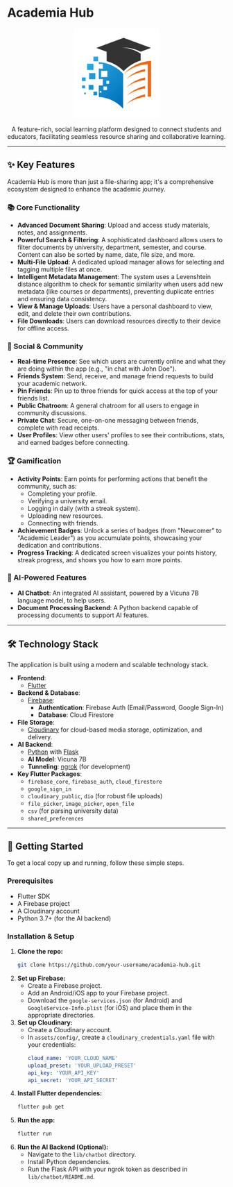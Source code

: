 # Academia Hub

<p align="center">
  <img src="assets/Logo.png" alt="Academia Hub Logo" width="200"/>
</p>

<p align="center">
  A feature-rich, social learning platform designed to connect students and educators, facilitating seamless resource sharing and collaborative learning.
</p>

---

## ✨ Key Features

Academia Hub is more than just a file-sharing app; it's a comprehensive ecosystem designed to enhance the academic journey.

### 📚 Core Functionality

- **Advanced Document Sharing**: Upload and access study materials, notes, and assignments.
- **Powerful Search & Filtering**: A sophisticated dashboard allows users to filter documents by university, department, semester, and course. Content can also be sorted by name, date, file size, and more.
- **Multi-File Upload**: A dedicated upload manager allows for selecting and tagging multiple files at once.
- **Intelligent Metadata Management**: The system uses a Levenshtein distance algorithm to check for semantic similarity when users add new metadata (like courses or departments), preventing duplicate entries and ensuring data consistency.
- **View & Manage Uploads**: Users have a personal dashboard to view, edit, and delete their own contributions.
- **File Downloads**: Users can download resources directly to their device for offline access.

### 👥 Social & Community

- **Real-time Presence**: See which users are currently online and what they are doing within the app (e.g., "in chat with John Doe").
- **Friends System**: Send, receive, and manage friend requests to build your academic network.
- **Pin Friends**: Pin up to three friends for quick access at the top of your friends list.
- **Public Chatroom**: A general chatroom for all users to engage in community discussions.
- **Private Chat**: Secure, one-on-one messaging between friends, complete with read receipts.
- **User Profiles**: View other users' profiles to see their contributions, stats, and earned badges before connecting.

### 🏆 Gamification

- **Activity Points**: Earn points for performing actions that benefit the community, such as:
  - Completing your profile.
  - Verifying a university email.
  - Logging in daily (with a streak system).
  - Uploading new resources.
  - Connecting with friends.
- **Achievement Badges**: Unlock a series of badges (from "Newcomer" to "Academic Leader") as you accumulate points, showcasing your dedication and contributions.
- **Progress Tracking**: A dedicated screen visualizes your points history, streak progress, and shows you how to earn more points.

### 🤖 AI-Powered Features

- **AI Chatbot**: An integrated AI assistant, powered by a Vicuna 7B language model, to help users.
- **Document Processing Backend**: A Python backend capable of processing documents to support AI features.

---

## 🛠️ Technology Stack

The application is built using a modern and scalable technology stack.

- **Frontend**:
  - [Flutter](https://flutter.dev/)
- **Backend & Database**:
  - [Firebase](https://firebase.google.com/):
    - **Authentication**: Firebase Auth (Email/Password, Google Sign-In)
    - **Database**: Cloud Firestore
- **File Storage**:
  - [Cloudinary](https://cloudinary.com/) for cloud-based media storage, optimization, and delivery.
- **AI Backend**:
  - [Python](https://www.python.org/) with [Flask](https://flask.palletsprojects.com/)
  - **AI Model**: Vicuna 7B
  - **Tunneling**: [ngrok](https://ngrok.com/) (for development)
- **Key Flutter Packages**:
  - `firebase_core`, `firebase_auth`, `cloud_firestore`
  - `google_sign_in`
  - `cloudinary_public`, `dio` (for robust file uploads)
  - `file_picker`, `image_picker`, `open_file`
  - `csv` (for parsing university data)
  - `shared_preferences`

---

## 🚀 Getting Started

To get a local copy up and running, follow these simple steps.

### Prerequisites

- Flutter SDK
- A Firebase project
- A Cloudinary account
- Python 3.7+ (for the AI backend)

### Installation & Setup

1.  **Clone the repo:**
    ```sh
    git clone https://github.com/your-username/academia-hub.git
    ```
2.  **Set up Firebase:**
    - Create a Firebase project.
    - Add an Android/iOS app to your Firebase project.
    - Download the `google-services.json` (for Android) and `GoogleService-Info.plist` (for iOS) and place them in the appropriate directories.
3.  **Set up Cloudinary:**
    - Create a Cloudinary account.
    - In `assets/config/`, create a `cloudinary_credentials.yaml` file with your credentials:
      ```yaml
      cloud_name: 'YOUR_CLOUD_NAME'
      upload_preset: 'YOUR_UPLOAD_PRESET'
      api_key: 'YOUR_API_KEY'
      api_secret: 'YOUR_API_SECRET'
      ```
4.  **Install Flutter dependencies:**
    ```sh
    flutter pub get
    ```
5.  **Run the app:**
    ```sh
    flutter run
    ```
6.  **Run the AI Backend (Optional):**
    - Navigate to the `lib/chatbot` directory.
    - Install Python dependencies.
    - Run the Flask API with your ngrok token as described in `lib/chatbot/README.md`.
